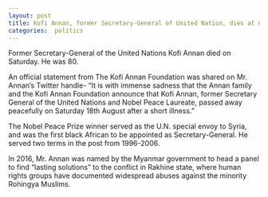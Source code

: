 ```yaml
---
layout: post
title: Kofi Annan, former Secretary-General of United Nation, dies at 80 
categories:  politics
---
```


 Former Secretary-General of the United Nations Kofi Annan died on Saturday. He was 80.

An official statement from The Kofi Annan Foundation was shared on Mr. Annan’s Twitter handle- “It is with immense sadness that the Annan family and the Kofi Annan Foundation announce that Kofi Annan, former Secretary General of the United Nations and Nobel Peace Laureate, passed away peacefully on Saturday 18th August after a short illness.”

The Nobel Peace Prize winner served as the U.N. special envoy to Syria, and was the first black African to be appointed as Secretary-General. He served two terms in the post from 1996-2006.

In 2016, Mr. Annan was named by the Myanmar government to head a panel to find “lasting solutions” to the conflict in Rakhine state, where human rights groups have documented widespread abuses against the minority Rohingya Muslims.